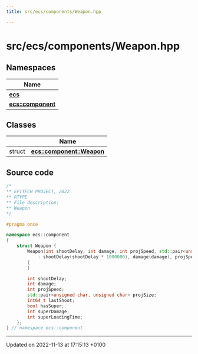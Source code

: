 ```yaml
---
title: src/ecs/components/Weapon.hpp

---
```


# src/ecs/components/Weapon.hpp



## Namespaces

| Name           |
| -------------- |
| **[ecs](Namespaces/namespaceecs.md)**  |
| **[ecs::component](Namespaces/namespaceecs_1_1component.md)**  |

## Classes

|                | Name           |
| -------------- | -------------- |
| struct | **[ecs::component::Weapon](Classes/structecs_1_1component_1_1_weapon.md)**  |




## Source code

```cpp
/*
** EPITECH PROJECT, 2022
** RTYPE
** File description:
** Weapon
*/

#pragma once

namespace ecs::component
{
    struct Weapon {
        Weapon(int shootDelay, int damage, int projSpeed, std::pair<unsigned char, unsigned char> projSize, bool hasSuper = false, int superDamage = 0, int superLoadingTime = 0)
            : shootDelay(shootDelay * 1000000), damage(damage), projSpeed(projSpeed), projSize(projSize), hasSuper(hasSuper), superDamage(superDamage), superLoadingTime(superLoadingTime), lastShoot(0)
        {
        }

        int shootDelay;
        int damage;
        int projSpeed;
        std::pair<unsigned char, unsigned char> projSize;
        int64_t lastShoot;
        bool hasSuper;
        int superDamage;
        int superLoadingTime;
    };
} // namespace ecs::component
```


-------------------------------

Updated on 2022-11-13 at 17:15:13 +0100
